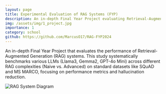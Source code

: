 ```yaml
---
layout: page
title: Experimental Evaluation of RAG Systems (FYP)
description: An in-depth Final Year Project evaluating Retrieval-Augmented Generation (RAG) systems.
img: /assets/img/1_project.jpg
importance: 1
category: school
github: https://github.com/MarcusO17/RAG-FYP2024
---
```


An in-depth Final Year Project that evaluates the performance of Retrieval-Augmented Generation (RAG) systems. This study systematically benchmarks various LLMs (Llama3, Gemma2, GPT-4o Mini) across different RAG complexities (Naive vs. Advanced) on standard datasets like SQuAD and MS MARCO, focusing on performance metrics and hallucination reduction.

<div class="row">
    <div class="col-sm mt-3 mt-md-0">
        <img class="img-fluid rounded z-depth-1" src="{{ '/assets/img/1_project.jpg' | relative_url }}" alt="RAG System Diagram"/>
    </div>
</div>
